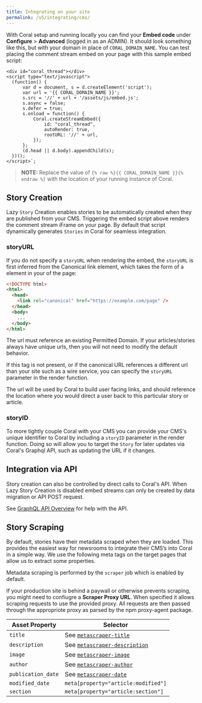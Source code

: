 ```yaml
---
title: Integrating on your site
permalink: /v5/integrating/cms/
---
```


With Coral setup and running locally you can find your **Embed code** under **Configure** > **Advanced** (logged in as an ADMIN). It should look something like this, but with your domain in place of `CORAL_DOMAIN_NAME`. You can test placing the comment stream embed on your page with this sample embed script:

```
<div id="coral_thread"></div>
<script type="text/javascript">
  (function() {
      var d = document, s = d.createElement('script');
      var url = '{{ CORAL_DOMAIN_NAME }}';
      s.src = '//' + url + '/assets/js/embed.js';
      s.async = false;
      s.defer = true;
      s.onload = function() {
          Coral.createStreamEmbed({
              id: "coral_thread",
              autoRender: true,
              rootURL: '//' + url,
          });
      };
      (d.head || d.body).appendChild(s);
  })();
</script>`;
```

> **NOTE:** Replace the value of `{% raw %}{{ CORAL_DOMAIN_NAME }}{% endraw %}` with the location of your running instance of Coral.


## Story Creation

Lazy `Story` Creation enables stories to be automatically created when they are published from your CMS. Triggering the embed script above renders the comment stream iFrame on your page. By default that script dynamically generates `Stories` in Coral for seamless integration.

### storyURL

If you do not specify a `storyURL` when rendering the embed, the `storyURL` is first inferred from the Canonical link element, which takes the form of a <link> element in your <head> of the page:
```html
<!DOCTYPE html>
<html>
  <head>
    <link rel="canonical" href="https://example.com/page" />
  </head>
  <body>
    ...
  </body>
</html>
```

The url must reference an existing Permitted Domain. If your articles/stories always have unique urls, then you will not need to modify the default behavior.

If this tag is not present, or if the canonical URL references a different url than your site such as a wire service, you can specify the `storyURL` parameter in the render function. 

The url will be used by Coral to build user facing links, and should reference the location where you would direct a user back to this particular story or article. 

### storyID

To more tightly couple Coral with your CMS you can provide your CMS's unique identifier to Coral by including a `storyID` parameter in the render function. Doing so will allow you to target the `Story` for later updates via Coral's Graphql API, such as updating the URL if it changes.

## Integration via API

Story creation can also be controlled by direct calls to Coral's API. When Lazy Story Creation is disabled embed streams can only be created by data migration or API POST request. 

See [GraphQL API Overview](/talk/v5/api/overview/) for help with the API. 

## Story Scraping

By default, stories have their metadata scraped when they are loaded. This provides the easiest way for newsrooms to integrate their CMS’s into Coral in a simple way. We use the following meta tags on the target pages that allow us to extract some properties.

Metadata scraping is performed by the `scraper` job which is enabled by default. 

If your production site is behind a paywall or otherwise prevents scraping, you might need to confiugre a **Scraper Proxy URL**. When specified it allows scraping requests to use the provided proxy. All requests are then passed through the appropriote proxy as parsed by the npm proxy-agent package.

| Asset Property     | Selector |
|--------------------|----------|
| `title`            | See [`metascraper-title`](https://github.com/microlinkhq/metascraper/blob/dc664c37ea1b238b1e3e9d5342edfacc9027892c/packages/metascraper-title/index.js) |
| `description`      | See [`metascraper-description`](https://github.com/microlinkhq/metascraper/blob/dc664c37ea1b238b1e3e9d5342edfacc9027892c/packages/metascraper-description/index.js) |
| `image`            | See [`metascraper-image`](https://github.com/microlinkhq/metascraper/blob/dc664c37ea1b238b1e3e9d5342edfacc9027892c/packages/metascraper-image/index.js) |
| `author`           | See [`metascraper-author`](https://github.com/microlinkhq/metascraper/blob/dc664c37ea1b238b1e3e9d5342edfacc9027892c/packages/metascraper-author/index.js) |
| `publication_date` | See [`metascraper-date`](https://github.com/microlinkhq/metascraper/blob/dc664c37ea1b238b1e3e9d5342edfacc9027892c/packages/metascraper-date/index.js) |
| `modified_date`    | `meta[property="article:modified"]` |
| `section`          | `meta[property="article:section"]` |

 
